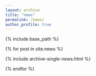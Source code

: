```yaml
---
layout: archive
title: "news"
permalink: /news/
author_profile: true
---
```


{% include base_path %}



{% for post in site.news %}

  {% include archive-single-news.html %}

{% endfor %}



